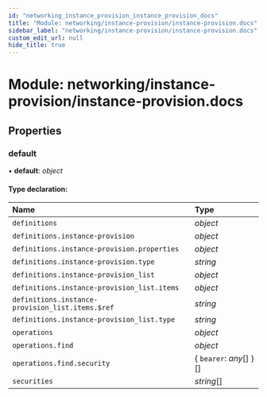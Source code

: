 ```yaml
---
id: "networking_instance_provision_instance_provision_docs"
title: "Module: networking/instance-provision/instance-provision.docs"
sidebar_label: "networking/instance-provision/instance-provision.docs"
custom_edit_url: null
hide_title: true
---
```


# Module: networking/instance-provision/instance-provision.docs

## Properties

### default

• **default**: *object*

#### Type declaration:

Name | Type |
:------ | :------ |
`definitions` | *object* |
`definitions.instance-provision` | *object* |
`definitions.instance-provision.properties` | *object* |
`definitions.instance-provision.type` | *string* |
`definitions.instance-provision_list` | *object* |
`definitions.instance-provision_list.items` | *object* |
`definitions.instance-provision_list.items.$ref` | *string* |
`definitions.instance-provision_list.type` | *string* |
`operations` | *object* |
`operations.find` | *object* |
`operations.find.security` | { `bearer`: *any*[]  }[] |
`securities` | *string*[] |
